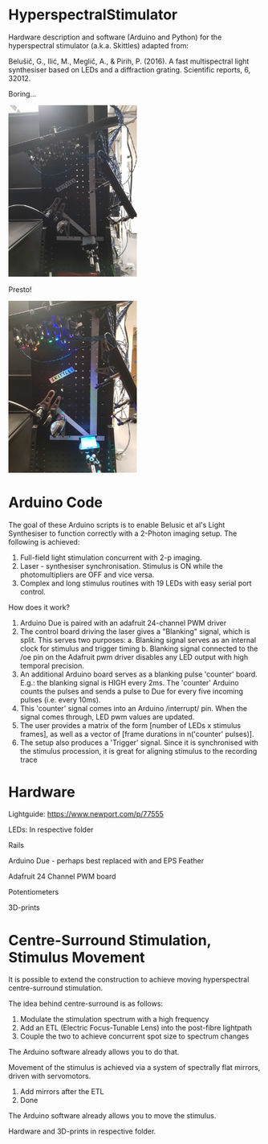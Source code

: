 # HyperspectralStimulator
Hardware description and software (Arduino and Python) for the hyperspectral stimulator (a.k.a. Skittles) adapted from:

Belušič, G., Ilić, M., Meglič, A., & Pirih, P. (2016). A fast multispectral light synthesiser based on LEDs and a diffraction grating. Scientific reports, 6, 32012.

Boring...

<img src="/Images/OFF.jpg" width="256">

Presto!

<img src="/Images/ON.jpg" width="256">

# Arduino Code

The goal of these Arduino scripts is to enable Belusic et al's Light Synthesiser to function correctly with a 2-Photon imaging setup. The following is achieved:
1. Full-field light stimulation concurrent with 2-p imaging.
2. Laser - synthesiser synchronisation. Stimulus is ON while the photomultipliers are OFF and vice versa.
3. Complex and long stimulus routines with 19 LEDs with easy serial port control.

How does it work?
1. Arduino Due is paired with an adafruit 24-channel PWM driver
2. The control board driving the laser gives a "Blanking" signal, which is split. This serves two purposes:
  a. Blanking signal serves as an internal clock for stimulus and trigger timing
  b. Blanking signal connected to the /oe pin on the Adafruit pwm driver disables any LED output with high temporal precision.
3. An additional Arduino board serves as a blanking pulse 'counter' board. E.g.: the blanking signal is HIGH every 2ms. The 'counter' Arduino counts the pulses and sends a pulse to Due for every five incoming pulses (i.e. every 10ms).
4. This 'counter' signal comes into an Arduino /interrupt/ pin. When the signal comes through, LED pwm values are updated.
5. The user provides a matrix of the form [number of LEDs x stimulus frames], as well as a vector of [frame durations in n('counter' pulses)].
6. The setup also produces a 'Trigger' signal. Since it is synchronised with the stimulus procession, it is great for aligning stimulus to the recording trace

# Hardware

Lightguide:
https://www.newport.com/p/77555

LEDs:
In respective folder

Rails

Arduino Due - perhaps best replaced with and EPS Feather

Adafruit 24 Channel PWM board

Potentiometers

3D-prints

# Centre-Surround Stimulation, Stimulus Movement

It is possible to extend the construction to achieve moving hyperspectral centre-surround stimulation.

The idea behind centre-surround is as follows:
1. Modulate the stimulation spectrum with a high frequency
2. Add an ETL (Electric Focus-Tunable Lens) into the post-fibre lightpath
3. Couple the two to achieve concurrent spot size to spectrum changes

The Arduino software already allows you to do that.

Movement of the stimulus is achieved via a system of spectrally flat mirrors, driven with servomotors.
1. Add mirrors after the ETL
2. Done

The Arduino software already allows you to move the stimulus.

Hardware and 3D-prints in respective folder.
